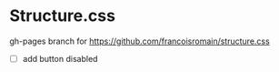 # Structure.css

gh-pages branch for https://github.com/francoisromain/structure.css

- [ ] add button disabled